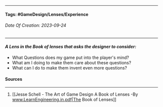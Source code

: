 __________________________________________________________________________
#### **Tags:** #GameDesign/Lenses/Experience
###### *Date Of Creation: 2023-09-24*
__________________________________________________________________________

#### ***A Lens in the Book of lenses that asks the designer to consider:***
- What Questions does my game put into the player's mind?
- What am I doing to make them care about these questions?
- What can I do to make them invent even more questions?
#### Sources
__________________________________________________________________________
1. [[Jesse Schell - The Art of Game Design A Book of Lenses -By www.LearnEngineering.in.pdf|The Book of Lenses]]
